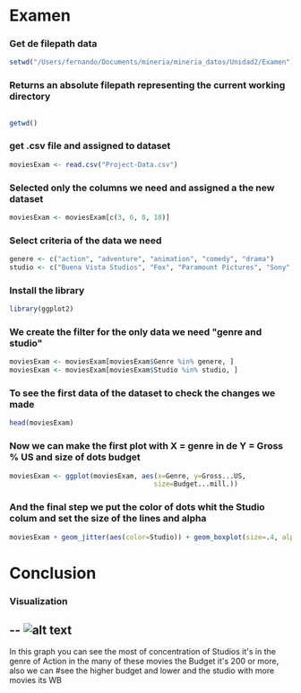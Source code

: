 # Examen


### Get de filepath data

```R
setwd("/Users/fernando/Documents/mineria/mineria_datos/Unidad2/Examen")
```
### Returns an absolute filepath representing the current working directory

```R

getwd()

```
### get .csv file and assigned to dataset

```R
moviesExam <- read.csv("Project-Data.csv")
```
### Selected only the columns we need and assigned a the new dataset

```R
moviesExam <- moviesExam[c(3, 6, 8, 18)]
```
### Select criteria of  the data we need

```R
genere <- c("action", "adventure", "animation", "comedy", "drama")
studio <- c("Buena Vista Studios", "Fox", "Paramount Pictures", "Sony", "Universal", "WB")
```
### Install the library

```R
library(ggplot2)
```
### We create  the filter for the only data we need "genre and studio" 

```R
moviesExam <- moviesExam[moviesExam$Genre %in% genere, ]
moviesExam <- moviesExam[moviesExam$Studio %in% studio, ]
```
### To see the first data of the dataset to check the changes we made

```R
head(moviesExam)
```

### Now we can make the first plot with X = genre in de Y = Gross % US and size of dots budget

```R
moviesExam <- ggplot(moviesExam, aes(x=Genre, y=Gross...US, 
                                    size=Budget...mill.))
```

### And the final step we put the color of dots whit the Studio colum and set the size of the lines and alpha 

```R
moviesExam + geom_jitter(aes(color=Studio)) + geom_boxplot(size=.4, alpha=0.5)
```
# Conclusion

### Visualization 

--
![alt text](https://github.com/FerFuentes/mineria_datos/blob/Unidad2/Unidad2/Examen/plot.png)
--

In this graph you can see the most of concentration of Studios it's in the genre of Action in the many of these movies the Budget it's 200 or more, also we can #see the higher budget and lower and the studio with more movies its WB
